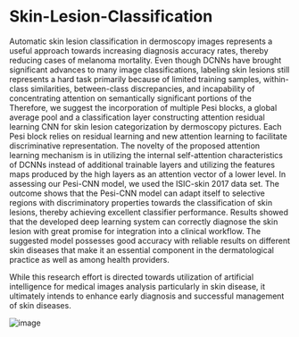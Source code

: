 # Skin-Lesion-Classification

Automatic skin lesion classification in dermoscopy images represents a useful approach towards increasing diagnosis accuracy rates, thereby reducing cases of melanoma mortality. Even though DCNNs have brought significant advances to many image classifications, labeling skin lesions still represents a hard task primarily because of limited training samples, within-class similarities, between-class discrepancies, and incapability of concentrating attention on semantically significant portions of the Therefore, we suggest the incorporation of multiple Pesi blocks, a global average pool and a classification layer constructing attention residual learning CNN for skin lesion categorization by dermoscopy pictures. Each Pesi block relies on residual learning and new attention learning to facilitate discriminative representation. The novelty of the proposed attention learning mechanism is in utilizing the internal self-attention characteristics of DCNNs instead of additional trainable layers and utilizing the features maps produced by the high layers as an attention vector of a lower level. In assessing our Pesi-CNN model, we used the ISIC-skin 2017 data set. The outcome shows that the Pesi-CNN model can adapt itself to selective regions with discriminatory properties towards the classification of skin lesions, thereby achieving excellent classifier performance.
Results showed that the developed deep learning system can correctly diagnose the skin lesion with great promise for integration into a clinical workflow. The suggested model possesses good accuracy with reliable results on different skin diseases that make it an essential component in the dermatological practice as well as among health providers.

While this research effort is directed towards utilization of artificial intelligence for medical images analysis particularly in skin disease, it ultimately intends to enhance early diagnosis and successful management of skin diseases.

![image](https://github.com/AnoshDamania/Skin-Lesion-Classification/assets/72311146/3f277bf5-3166-4697-b981-5b5888c95a43)


